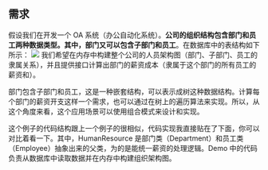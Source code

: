 ## 需求
假设我们在开发一个 OA 系统（办公自动化系统）。**公司的组织结构包含部门和员工两种数据类型。其中，部门又可以包含子部门和员工**。在数据库中的表结构如下所示：
![](https://secure2.wostatic.cn/static/aq5JVX2HVBD65sbCTNi5Zu/aq5JVX2HVBD65sbCTNi5Zu.jpeg?auth_key=1675091989-d5PtHhhiY1pQUxaKck4nWh-0-1daabe5a916cd6103503102cb99a71ba)
我们希望在内存中构建整个公司的人员架构图（部门、子部门、员工的隶属关系），并且提供接口计算出部门的薪资成本（隶属于这个部门的所有员工的薪资和）。

部门包含子部门和员工，这是一种嵌套结构，可以表示成树这种数据结构。计算每个部门的薪资开支这样一个需求，也可以通过在树上的遍历算法来实现。所以，从这个角度来看，这个应用场景可以使用组合模式来设计和实现。

这个例子的代码结构跟上一个例子的很相似，代码实现我直接贴在了下面，你可以对比着看一下。其中，HumanResource 是部门类（Department）和员工类（Employee）抽象出来的父类，为的是能统一薪资的处理逻辑。Demo 中的代码负责从数据库中读取数据并在内存中构建组织架构图。